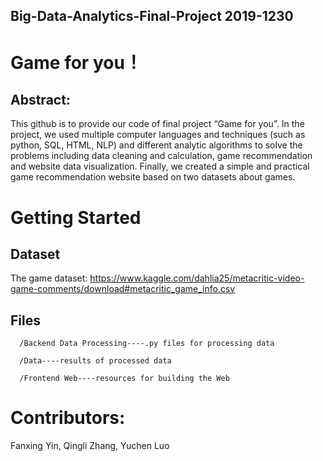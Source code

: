 ## Big-Data-Analytics-Final-Project  2019-1230
# Game for you！
## Abstract:
This github is to provide our code of final project “Game for you”. In the project, we used multiple computer languages and techniques (such as python, SQL, HTML, NLP) and different analytic algorithms to solve the problems including data cleaning and calculation, game recommendation and website data visualization. Finally, we created a simple and practical game recommendation website based on two datasets about games.

# Getting Started
## Dataset
The game dataset: https://www.kaggle.com/dahlia25/metacritic-video-game-comments/download#metacritic_game_info.csv

## Files

      /Backend Data Processing----.py files for processing data
      
      /Data----results of processed data
      
      /Frontend Web----resources for building the Web
            
# Contributors:
Fanxing Yin, Qingli Zhang, Yuchen Luo
